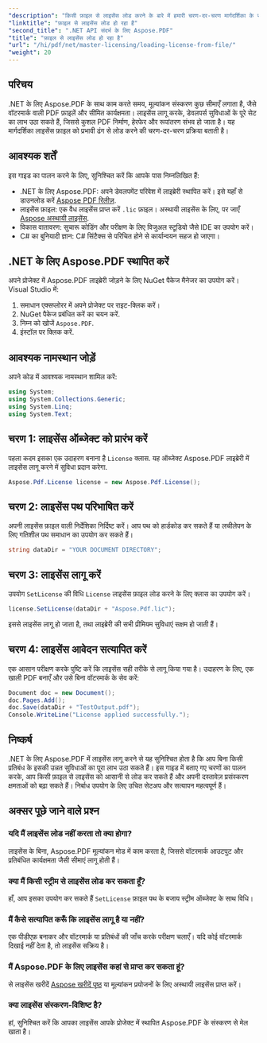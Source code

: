 ```yaml
---
"description": "किसी फ़ाइल से लाइसेंस लोड करने के बारे में हमारी चरण-दर-चरण मार्गदर्शिका के साथ .NET के लिए Aspose.PDF की पूरी क्षमता को अनलॉक करने का तरीका जानें।"
"linktitle": "फ़ाइल से लाइसेंस लोड हो रहा है"
"second_title": ".NET API संदर्भ के लिए Aspose.PDF"
"title": "फ़ाइल से लाइसेंस लोड हो रहा है"
"url": "/hi/pdf/net/master-licensing/loading-license-from-file/"
"weight": 20
---
```


## परिचय  

.NET के लिए Aspose.PDF के साथ काम करते समय, मूल्यांकन संस्करण कुछ सीमाएँ लगाता है, जैसे वॉटरमार्क वाली PDF फ़ाइलें और सीमित कार्यक्षमता। लाइसेंस लागू करके, डेवलपर्स सुविधाओं के पूरे सेट का लाभ उठा सकते हैं, जिससे कुशल PDF निर्माण, हेरफेर और रूपांतरण संभव हो जाता है। यह मार्गदर्शिका लाइसेंस फ़ाइल को प्रभावी ढंग से लोड करने की चरण-दर-चरण प्रक्रिया बताती है।  

## आवश्यक शर्तें  

इस गाइड का पालन करने के लिए, सुनिश्चित करें कि आपके पास निम्नलिखित हैं:  

- .NET के लिए Aspose.PDF: अपने डेवलपमेंट परिवेश में लाइब्रेरी स्थापित करें। इसे यहाँ से डाउनलोड करें [Aspose PDF रिलीज़](https://releases.aspose.com/pdf/net/).  
- लाइसेंस फ़ाइल: एक वैध लाइसेंस प्राप्त करें `.lic` फ़ाइल। अस्थायी लाइसेंस के लिए, पर जाएँ [Aspose अस्थायी लाइसेंस](https://purchase.aspose.com/temporary-license/).  
- विकास वातावरण: सुचारू कोडिंग और परीक्षण के लिए विजुअल स्टूडियो जैसे IDE का उपयोग करें।  
- C# का बुनियादी ज्ञान: C# सिंटैक्स से परिचित होने से कार्यान्वयन सहज हो जाएगा।  

## .NET के लिए Aspose.PDF स्थापित करें  
अपने प्रोजेक्ट में Aspose.PDF लाइब्रेरी जोड़ने के लिए NuGet पैकेज मैनेजर का उपयोग करें। Visual Studio में:  
1. समाधान एक्सप्लोरर में अपने प्रोजेक्ट पर राइट-क्लिक करें।  
2. NuGet पैकेज प्रबंधित करें का चयन करें.  
3. निम्न को खोजें `Aspose.PDF`.  
4. इंस्टॉल पर क्लिक करें.  

## आवश्यक नामस्थान जोड़ें  
अपने कोड में आवश्यक नामस्थान शामिल करें:  

```csharp
using System;
using System.Collections.Generic;
using System.Linq;
using System.Text;
```  

## चरण 1: लाइसेंस ऑब्जेक्ट को प्रारंभ करें  

पहला कदम इसका एक उदाहरण बनाना है `License` क्लास. यह ऑब्जेक्ट Aspose.PDF लाइब्रेरी में लाइसेंस लागू करने में सुविधा प्रदान करेगा.  

```csharp
Aspose.Pdf.License license = new Aspose.Pdf.License();
```  

## चरण 2: लाइसेंस पथ परिभाषित करें  

अपनी लाइसेंस फ़ाइल वाली निर्देशिका निर्दिष्ट करें। आप पथ को हार्डकोड कर सकते हैं या लचीलेपन के लिए गतिशील पथ समाधान का उपयोग कर सकते हैं।  

```csharp
string dataDir = "YOUR DOCUMENT DIRECTORY";
```  

## चरण 3: लाइसेंस लागू करें  

उपयोग `SetLicense` की विधि `License` लाइसेंस फ़ाइल लोड करने के लिए क्लास का उपयोग करें।  

```csharp
license.SetLicense(dataDir + "Aspose.Pdf.lic");
```  

इससे लाइसेंस लागू हो जाता है, तथा लाइब्रेरी की सभी प्रीमियम सुविधाएं सक्षम हो जाती हैं।  

## चरण 4: लाइसेंस आवेदन सत्यापित करें  

एक आसान परीक्षण करके पुष्टि करें कि लाइसेंस सही तरीके से लागू किया गया है। उदाहरण के लिए, एक खाली PDF बनाएँ और उसे बिना वॉटरमार्क के सेव करें:  

```csharp
Document doc = new Document();
doc.Pages.Add();
doc.Save(dataDir + "TestOutput.pdf");
Console.WriteLine("License applied successfully.");
```  

## निष्कर्ष  

.NET के लिए Aspose.PDF में लाइसेंस लागू करने से यह सुनिश्चित होता है कि आप बिना किसी प्रतिबंध के इसकी उन्नत सुविधाओं का पूरा लाभ उठा सकते हैं। इस गाइड में बताए गए चरणों का पालन करके, आप किसी फ़ाइल से लाइसेंस को आसानी से लोड कर सकते हैं और अपनी दस्तावेज़ प्रसंस्करण क्षमताओं को बढ़ा सकते हैं। निर्बाध उपयोग के लिए उचित सेटअप और सत्यापन महत्वपूर्ण हैं।  

## अक्सर पूछे जाने वाले प्रश्न  

### यदि मैं लाइसेंस लोड नहीं करता तो क्या होगा?  
लाइसेंस के बिना, Aspose.PDF मूल्यांकन मोड में काम करता है, जिससे वॉटरमार्क आउटपुट और प्रतिबंधित कार्यक्षमता जैसी सीमाएं लागू होती हैं।  

### क्या मैं किसी स्ट्रीम से लाइसेंस लोड कर सकता हूँ?  
हाँ, आप इसका उपयोग कर सकते हैं `SetLicense` फ़ाइल पथ के बजाय स्ट्रीम ऑब्जेक्ट के साथ विधि।  

### मैं कैसे सत्यापित करूँ कि लाइसेंस लागू है या नहीं?  
एक पीडीएफ़ बनाकर और वॉटरमार्क या प्रतिबंधों की जाँच करके परीक्षण चलाएँ। यदि कोई वॉटरमार्क दिखाई नहीं देता है, तो लाइसेंस सक्रिय है।  

### मैं Aspose.PDF के लिए लाइसेंस कहां से प्राप्त कर सकता हूं?  
से लाइसेंस खरीदें [Aspose खरीदें पृष्ठ](https://purchase.aspose.com/buy) या मूल्यांकन प्रयोजनों के लिए अस्थायी लाइसेंस प्राप्त करें।  

### क्या लाइसेंस संस्करण-विशिष्ट है?  
हां, सुनिश्चित करें कि आपका लाइसेंस आपके प्रोजेक्ट में स्थापित Aspose.PDF के संस्करण से मेल खाता है।